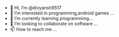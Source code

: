 - 👋 Hi, I’m @divyansh9517
- 👀 I’m interested in programming,android games ...
- 🌱 I’m currently learning programmimg...
- 💞️ I’m looking to collaborate on software ...
- 📫 How to reach me ...

<!---
divyansh9517/divyansh9517 is a ✨ special ✨ repository because its `README.md` (this file) appears on your GitHub profile.
You can click the Preview link to take a look at your changes.
--->
